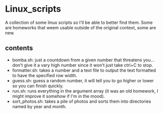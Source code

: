 # Linux_scripts
A collection of some linux scripts so I'll be able to better find them. Some are homeworks that weem usable outside of the original context, some are new.

## contents   
 - bomba.sh: just a countdown from a given number that threatens you... don't give it a vary high number since it won't just take ctrl+C to stop.   
 - formatter.sh: takes a number and a text file to output the text formatted to have the specified row width.   
 - guess.sh: guess a random number, it will tell you to go higher or lower so you can finish quickly.
 - run.sh: runs everything in the argument array (it was an old homework, I might improve it somehow if I'm in the mood).   
 - sort_photos.sh: takes a pile of photos and sorts them into directories named by year and month.
